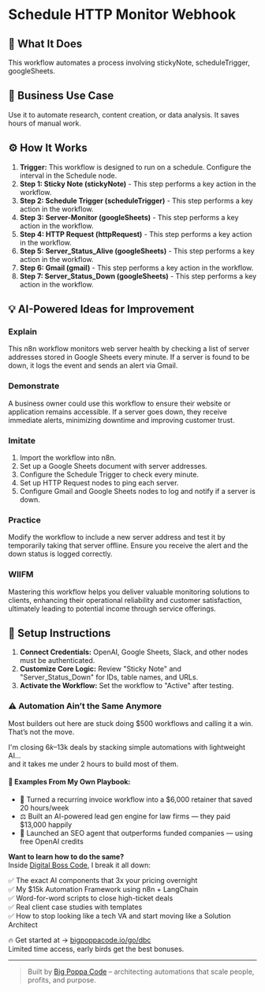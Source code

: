 # Schedule HTTP Monitor Webhook

## 🚀 What It Does
This workflow automates a process involving stickyNote, scheduleTrigger, googleSheets.

## 💼 Business Use Case
Use it to automate research, content creation, or data analysis. It saves hours of manual work.

## ⚙️ How It Works
1.  **Trigger:** This workflow is designed to run on a schedule. Configure the interval in the Schedule node.
2. **Step 1: Sticky Note (stickyNote)** - This step performs a key action in the workflow.
3. **Step 2: Schedule Trigger (scheduleTrigger)** - This step performs a key action in the workflow.
4. **Step 3: Server-Monitor (googleSheets)** - This step performs a key action in the workflow.
5. **Step 4: HTTP Request (httpRequest)** - This step performs a key action in the workflow.
6. **Step 5: Server_Status_Alive (googleSheets)** - This step performs a key action in the workflow.
7. **Step 6: Gmail (gmail)** - This step performs a key action in the workflow.
8. **Step 7: Server_Status_Down (googleSheets)** - This step performs a key action in the workflow.

## 💡 AI-Powered Ideas for Improvement
### Explain
This n8n workflow monitors web server health by checking a list of server addresses stored in Google Sheets every minute. If a server is found to be down, it logs the event and sends an alert via Gmail.

### Demonstrate
A business owner could use this workflow to ensure their website or application remains accessible. If a server goes down, they receive immediate alerts, minimizing downtime and improving customer trust.

### Imitate
1. Import the workflow into n8n.
2. Set up a Google Sheets document with server addresses.
3. Configure the Schedule Trigger to check every minute.
4. Set up HTTP Request nodes to ping each server.
5. Configure Gmail and Google Sheets nodes to log and notify if a server is down.

### Practice
Modify the workflow to include a new server address and test it by temporarily taking that server offline. Ensure you receive the alert and the down status is logged correctly.

### WIIFM
Mastering this workflow helps you deliver valuable monitoring solutions to clients, enhancing their operational reliability and customer satisfaction, ultimately leading to potential income through service offerings.

## 🔧 Setup Instructions
1. **Connect Credentials:** OpenAI, Google Sheets, Slack, and other nodes must be authenticated.
2. **Customize Core Logic:** Review "Sticky Note" and "Server_Status_Down" for IDs, table names, and URLs.
3. **Activate the Workflow:** Set the workflow to "Active" after testing.

### ⚠️ Automation Ain’t the Same Anymore

Most builders out here are stuck doing $500 workflows and calling it a win.  
That’s not the move.  

I'm closing $6k–$13k deals by stacking simple automations with lightweight AI...  
and it takes me under 2 hours to build most of them.

#### 🧠 Examples From My Own Playbook:
- 🔁 Turned a recurring invoice workflow into a $6,000 retainer that saved 20 hours/week  
- ⚖️ Built an AI-powered lead gen engine for law firms — they paid $13,000 happily  
- 🚀 Launched an SEO agent that outperforms funded companies — using free OpenAI credits  

**Want to learn how to do the same?**  
Inside [Digital Boss Code](https://bigpoppacode.io/go/dbc), I break it all down:

✅ The exact AI components that 3x your pricing overnight  
✅ My $15k Automation Framework using n8n + LangChain  
✅ Word-for-word scripts to close high-ticket deals  
✅ Real client case studies with templates  
✅ How to stop looking like a tech VA and start moving like a Solution Architect  

🔥 Get started at → [bigpoppacode.io/go/dbc](https://bigpoppacode.io/go/dbc)  
Limited time access, early birds get the best bonuses.

---
> Built by [Big Poppa Code](https://bigpoppacode.io) – architecting automations that scale people, profits, and purpose.
